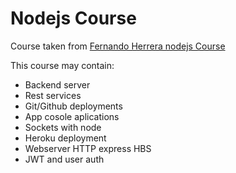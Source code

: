 # Nodejs Course

Course taken from [Fernando Herrera nodejs Course](https://www.udemy.com/course/node-de-cero-a-experto/)

This course may contain:

- Backend server
- Rest services
- Git/Github deployments
- App cosole aplications
- Sockets with node
- Heroku deployment
- Webserver HTTP express HBS
- JWT and user auth